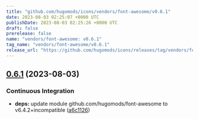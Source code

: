 ```yaml
---
title: "github.com/hugomods/icons/vendors/font-awesome/v0.6.1"
date: 2023-08-03 02:25:07 +0000 UTC
publishDate: 2023-08-03 02:25:26 +0000 UTC
draft: false
prerelease: false
name: "vendors/font-awesome: v0.6.1"
tag_name: "vendors/font-awesome/v0.6.1"
release_url: "https://github.com/hugomods/icons/releases/tag/vendors/font-awesome/v0.6.1"
---
```


## [0.6.1](https://github.com/hugomods/icons/compare/vendors/font-awesome/v0.6.0...vendors/font-awesome/v0.6.1) (2023-08-03)


### Continuous Integration

* **deps:** update module github.com/hugomods/font-awesome to v6.4.2+incompatible ([a6c1126](https://github.com/hugomods/icons/commit/a6c1126e377fa75e164688d8cb8830113b8f6b8c))
